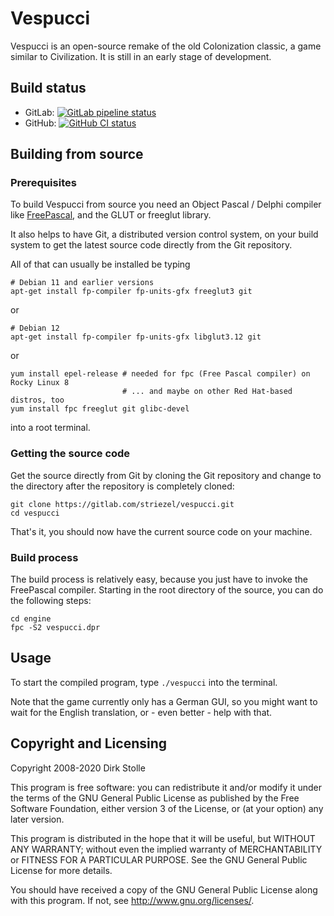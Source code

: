 # Vespucci

Vespucci is an open-source remake of the old Colonization classic, a game
similar to Civilization. It is still in an early stage of development.

## Build status

* GitLab:
[![GitLab pipeline status](https://gitlab.com/striezel/vespucci/badges/master/pipeline.svg)](https://gitlab.com/striezel/vespucci/-/pipelines)
* GitHub:
[![GitHub CI status](https://github.com/striezel/vespucci/workflows/GitHub-CI/badge.svg)](https://github.com/striezel/vespucci/actions)

## Building from source

### Prerequisites

To build Vespucci from source you need an Object Pascal / Delphi compiler like
[FreePascal](https://www.freepascal.org/), and the GLUT or freeglut library.

It also helps to have Git, a distributed version control system, on your build
system to get the latest source code directly from the Git repository.

All of that can usually be installed be typing

    # Debian 11 and earlier versions
    apt-get install fp-compiler fp-units-gfx freeglut3 git

or

    # Debian 12
    apt-get install fp-compiler fp-units-gfx libglut3.12 git

or

    yum install epel-release # needed for fpc (Free Pascal compiler) on Rocky Linux 8
                             # ... and maybe on other Red Hat-based distros, too
    yum install fpc freeglut git glibc-devel

into a root terminal.

### Getting the source code

Get the source directly from Git by cloning the Git repository and change to
the directory after the repository is completely cloned:

    git clone https://gitlab.com/striezel/vespucci.git
    cd vespucci

That's it, you should now have the current source code on your machine.

### Build process

The build process is relatively easy, because you just have to invoke the
FreePascal compiler. Starting in the root directory of the source, you can do
the following steps:

    cd engine
    fpc -S2 vespucci.dpr

## Usage

To start the compiled program, type `./vespucci` into the terminal.

Note that the game currently only has a German GUI, so you might want to wait
for the English translation, or - even better - help with that.

## Copyright and Licensing

Copyright 2008-2020  Dirk Stolle

This program is free software: you can redistribute it and/or modify
it under the terms of the GNU General Public License as published by
the Free Software Foundation, either version 3 of the License, or
(at your option) any later version.

This program is distributed in the hope that it will be useful,
but WITHOUT ANY WARRANTY; without even the implied warranty of
MERCHANTABILITY or FITNESS FOR A PARTICULAR PURPOSE.  See the
GNU General Public License for more details.

You should have received a copy of the GNU General Public License
along with this program.  If not, see <http://www.gnu.org/licenses/>.
